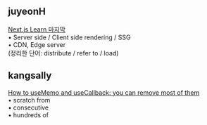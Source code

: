 <h2>juyeonH</h2><a href="https://www.notion.so/study66/How-Next-js-Works-ec726b3ec7b44e7a871ea36b1588bcad#36db3079355544d6beb5824384edb37e">Next.js Learn 마지막</a><br>• Server side / Client side rendering / SSG<br>• CDN, Edge server<br>(정리한 단어: distribute / refer to / load)<h2>kangsally</h2><a href="https://www.notion.so/study66/How-to-useMemo-and-useCallback-you-can-remove-most-of-them-77079380d95c4a3b92d9b0dee7251f7d#9f51d8703f4a405d9c7622b385c4451e">How to useMemo and useCallback: you can remove most of them</a><br>• scratch from<br>• consecutive<br>• hundreds of